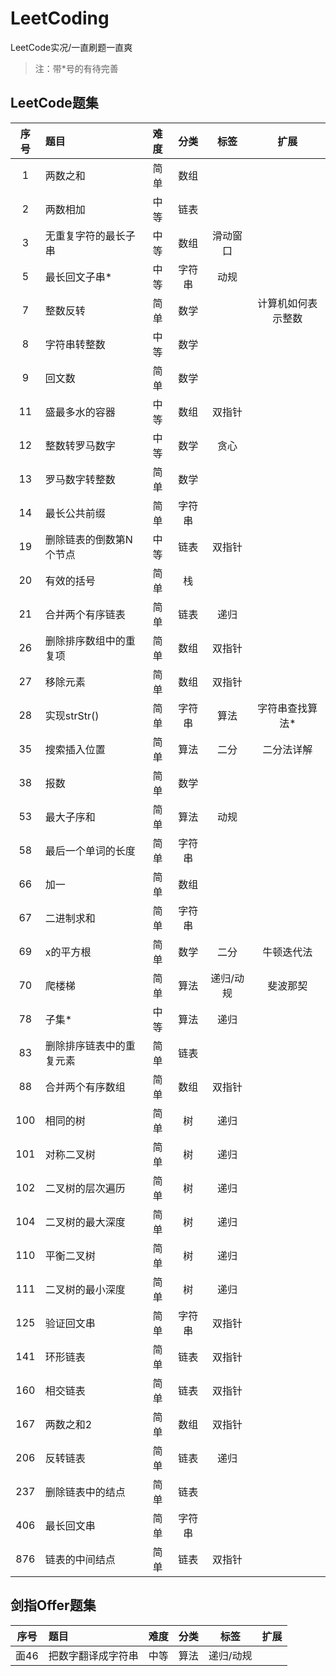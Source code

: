 # LeetCoding
LeetCode实况/一直刷题一直爽

> 注：带\*号的有待完善

## LeetCode题集
|序号|题目|难度|分类|标签|扩展|
|:-:|:-|:-:|:-:|:-:|:-:|
|1|两数之和|简单|数组|
|2|两数相加|中等|链表|
|3|无重复字符的最长子串|中等|数组|滑动窗口|
|5|最长回文子串*|中等|字符串|动规|
|7|整数反转|简单|数学||计算机如何表示整数|
|8|字符串转整数|中等|数学|
|9|回文数|简单|数学|
|11|盛最多水的容器|中等|数组|双指针|
|12|整数转罗马数字|中等|数学|贪心|
|13|罗马数字转整数|简单|数学|
|14|最长公共前缀|简单|字符串|
|19|删除链表的倒数第N个节点|中等|链表|双指针|
|20|有效的括号|简单|栈|
|21|合并两个有序链表|简单|链表|递归|
|26|删除排序数组中的重复项|简单|数组|双指针|
|27|移除元素|简单|数组|双指针|
|28|实现strStr()|简单|字符串|算法|字符串查找算法*|
|35|搜索插入位置|简单|算法|二分|二分法详解|
|38|报数|简单|数学|
|53|最大子序和|简单|算法|动规|
|58|最后一个单词的长度|简单|字符串|
|66|加一|简单|数组|
|67|二进制求和|简单|字符串|
|69|x的平方根|简单|数学|二分|牛顿迭代法|
|70|爬楼梯|简单|算法|递归/动规|斐波那契|
|78|子集*|中等|算法|递归|
|83|删除排序链表中的重复元素|简单|链表|
|88|合并两个有序数组|简单|数组|双指针|
|100|相同的树|简单|树|递归|
|101|对称二叉树|简单|树|递归|
|102|二叉树的层次遍历|简单|树|递归|
|104|二叉树的最大深度|简单|树|递归|
|110|平衡二叉树|简单|树|递归|
|111|二叉树的最小深度|简单|树|递归|
|125|验证回文串|简单|字符串|双指针|
|141|环形链表|简单|链表|双指针|
|160|相交链表|简单|链表|双指针|
|167|两数之和2|简单|数组|双指针|
|206|反转链表|简单|链表|递归|
|237|删除链表中的结点|简单|链表|
|406|最长回文串|简单|字符串|
|876|链表的中间结点|简单|链表|双指针|

## 剑指Offer题集
|序号|题目|难度|分类|标签|扩展|
|:-:|:-|:-:|:-:|:-:|:-:|
|面46|把数字翻译成字符串|中等|算法|递归/动规|
